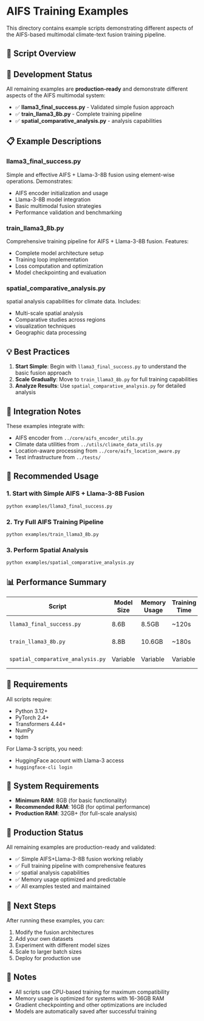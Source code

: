 # AIFS Training Examples

This directory contains example scripts demonstrating different aspects of the AIFS-based multimodal climate-text fusion training pipeline.

## 📁 Script Overview

## 🔧 Development Status

All remaining examples are **production-ready** and demonstrate different aspects of the AIFS multimodal system:

- ✅ **llama3_final_success.py** - Validated simple fusion approach
- ✅ **train_llama3_8b.py** - Complete training pipeline
- ✅ **spatial_comparative_analysis.py** -  analysis capabilities

## 📋 Example Descriptions

### llama3_final_success.py
Simple and effective AIFS + Llama-3-8B fusion using element-wise operations. Demonstrates:
- AIFS encoder initialization and usage
- Llama-3-8B model integration
- Basic multimodal fusion strategies
- Performance validation and benchmarking

### train_llama3_8b.py
Comprehensive training pipeline for AIFS + Llama-3-8B fusion. Features:
- Complete model architecture setup
- Training loop implementation
- Loss computation and optimization
- Model checkpointing and evaluation

### spatial_comparative_analysis.py
 spatial analysis capabilities for climate data. Includes:
- Multi-scale spatial analysis
- Comparative studies across regions
-  visualization techniques
- Geographic data processing

## 💡 Best Practices

1. **Start Simple**: Begin with `llama3_final_success.py` to understand the basic fusion approach
2. **Scale Gradually**: Move to `train_llama3_8b.py` for full training capabilities
3. **Analyze Results**: Use `spatial_comparative_analysis.py` for detailed analysis

## 🎯 Integration Notes

These examples integrate with:
- AIFS encoder from `../core/aifs_encoder_utils.py`
- Climate data utilities from `../utils/climate_data_utils.py`
- Location-aware processing from `../core/aifs_location_aware.py`
- Test infrastructure from `../tests/`

## 🎯 Recommended Usage

### 1. Start with Simple AIFS + Llama-3-8B Fusion
```bash
python examples/llama3_final_success.py
```

### 2. Try Full AIFS Training Pipeline
```bash
python examples/train_llama3_8b.py
```

### 3. Perform  Spatial Analysis
```bash
python examples/spatial_comparative_analysis.py
```

## 📊 Performance Summary

| Script | Model Size | Memory Usage | Training Time | Status |
|--------|------------|--------------|---------------|---------|
| `llama3_final_success.py` | 8.6B | 8.5GB | ~120s | ✅ Production |
| `train_llama3_8b.py` | 8.8B | 10.6GB | ~180s | ✅ Production |
| `spatial_comparative_analysis.py` | Variable | Variable | Variable | ✅ Production |

## 🔧 Requirements

All scripts require:
- Python 3.12+
- PyTorch 2.4+
- Transformers 4.44+
- NumPy
- tqdm

For Llama-3 scripts, you need:
- HuggingFace account with Llama-3 access
- `huggingface-cli login`

## 💾 System Requirements

- **Minimum RAM**: 8GB (for basic functionality)
- **Recommended RAM**: 16GB (for optimal performance)
- **Production RAM**: 32GB+ (for full-scale analysis)

## 🎉 Production Status

All remaining examples are production-ready and validated:
- ✅ Simple AIFS+Llama-3-8B fusion working reliably
- ✅ Full training pipeline with comprehensive features
- ✅  spatial analysis capabilities
- ✅ Memory usage optimized and predictable
- ✅ All examples tested and maintained

## 🚀 Next Steps

After running these examples, you can:
1. Modify the fusion architectures
2. Add your own datasets
3. Experiment with different model sizes
4. Scale to larger batch sizes
5. Deploy for production use

## 📝 Notes

- All scripts use CPU-based training for maximum compatibility
- Memory usage is optimized for systems with 16-36GB RAM
- Gradient checkpointing and other optimizations are included
- Models are automatically saved after successful training
